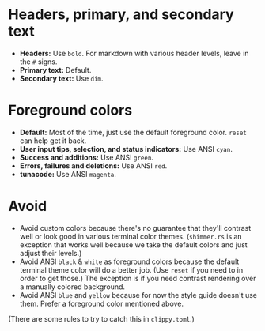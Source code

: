 # Headers, primary, and secondary text

- **Headers:** Use `bold`. For markdown with various header levels, leave in the `#` signs.
- **Primary text:** Default.
- **Secondary text:** Use `dim`.

# Foreground colors

- **Default:** Most of the time, just use the default foreground color. `reset` can help get it back.
- **User input tips, selection, and status indicators:** Use ANSI `cyan`.
- **Success and additions:** Use ANSI `green`.
- **Errors, failures and deletions:** Use ANSI `red`.
- **tunacode:** Use ANSI `magenta`.

# Avoid

- Avoid custom colors because there's no guarantee that they'll contrast well or look good in various terminal color themes. (`shimmer.rs` is an exception that works well because we take the default colors and just adjust their levels.)
- Avoid ANSI `black` & `white` as foreground colors because the default terminal theme color will do a better job. (Use `reset` if you need to in order to get those.) The exception is if you need contrast rendering over a manually colored background.
- Avoid ANSI `blue` and `yellow` because for now the style guide doesn't use them. Prefer a foreground color mentioned above.

(There are some rules to try to catch this in `clippy.toml`.)

